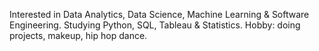 Interested in Data Analytics, Data Science, Machine Learning & Software Engineering.
Studying Python, SQL, Tableau & Statistics.
Hobby: doing projects, makeup, hip hop dance.
